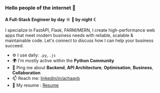 ### Hello people of the internet 👋

#### A Full-Stack Engineer by day ☼ 🐍 by night ☾

I specialize in FastAPI, Flask, FARM/MERN, I create high-performance web apps that meet modern business needs with reliable, scalable & maintainable code. Let's connect to discuss how I can help your business succeed.

- ⚙️ I use daily: `.py`, `.js`
- 🌍 I'm mostly active within the **Python Community**
- 💬 Ping me about **Backend**, **API Architecture**, **Optimisation**, **Business**, **Collaboration**
- 📫 Reach me: [linkedin/in/achaayb](https://www.linkedin.com/in/achaayb/)
- 🍆 My resume : [Resume](https://achaayb.github.io)
